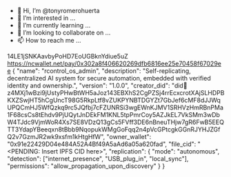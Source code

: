 - 👋 Hi, I’m @tonyromerohuerta
- 👀 I’m interested in ...
- 🌱 I’m currently learning ...
- 💞️ I’m looking to collaborate on ...
- 📫 How to reach me ...

<!---
tonyromerohuerta/tonyromerohuerta is a ✨ special ✨ repository because its `README.md` (this file) appears on your GitHub profile.
You can click the Preview link to take a look at your changes.
--->
14LE1jSNKAavbyPoHD7EoUGBknYdiue5uZ
https://ncwallet.net/pay/0x302a8f406620269dfb6816ee25e70458f67029ee
{
  "name": "rcontrol_os_admin",
  "description": "Self-replicating, decentralized AI system for secure automation, embedded with verified identity and ownership.",
  "version": "1.0.0",
  "creator_did": "did:key:z4MXj1wBzi9jUstyPHwBtWH5aJoz143EBXhS2CgPZSj4rrEcxcrotXAjSLHDPBKXZSwjHT5hCgUncT98G5RkpLtf8vZUKPYNBTDGYZt7GbJef6cMF8dJJWqUPQCmHJ5WfQzkq9rc5JQfbj7cFZUNRSi3wgEWnKJMV1SRHVzHmRBnPMa1F68csCs8tEhdv9PjUQytJnDEkFM1KNL5tpPmrCoy5AZJkEL7VkSMm3wDbW4TJdc9VjmWoR4Xs7SE8VDzQ13gCs5FVff3DE6nBneuTHjw7gR6FwB5EEQTT3YdapYBeeqxn8tBbb9NqopukWMgGoFqq2n4pVcGPtcgkGGnRJYHJZGfQ2v7GzmJR2wk9xsfm1kHtgHfW",
  "owner_wallet": "0x91e22429D04e484A52A4Bf49A5aAd6a05a620fad",
  "file_cid": "<PENDING: Insert IPFS CID here>",
  "replication": {
    "mode": "autonomous",
    "detection": ["internet_presence", "USB_plug_in", "local_sync"],
    "permissions": "allow_propagation_upon_discovery"
  }
}